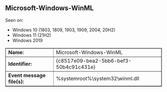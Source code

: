 ## Microsoft-Windows-WinML

Seen on:
* Windows 10 (1803, 1809, 1903, 1909, 2004, 20H2)
* Windows 11 (21H2)
* Windows 2019

<table border="1" class="docutils">
  <tbody>
    <tr>
      <td><b>Name:</b></td>
      <td>Microsoft-Windows-WinML</td>
    </tr>
    <tr>
      <td><b>Identifier:</b></td>
      <td>{c8517e09-bea2-5bb6-bef3-50b4c91c431e}</td>
    </tr>
    <tr>
      <td><b>Event message file(s):</b></td>
      <td>%systemroot%\system32\winml.dll</td>
    </tr>
  </tbody>
</table>

&nbsp;

